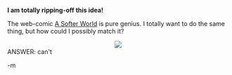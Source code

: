 <strong>I am totally ripping-off this idea!</strong>

The web-comic <a href="http://www.asofterworld.com/">A Softer World</a> is pure genius.   I totally want to do the same thing, but how could I possibly match it?
<center><img src="http://www.asofterworld.com/levitate.jpg" /></center>ANSWER: can't

-m